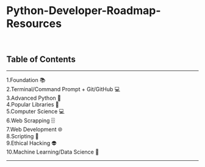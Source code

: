 # Python-Developer-Roadmap-Resources <br><br>




## Table of Contents
<hr>
1.Foundation 📚 <br>
2.Terminal/Command Prompt + Git/GitHub 💻<br>
3.Advanced Python 🐍<br>
4.Popular Libraries 📙<br>
5.Computer Science 💻<br>
6.Web Scrapping 🗄️<br>
7.Web Development 🌐<br>
8.Scripting 📜<br>
9.Ethical Hacking 👽<br>
10.Machine Learning/Data Science 🤖<br>
<hr>
